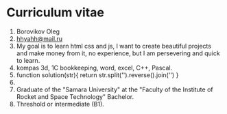 # Curriculum vitae #
1. Borovikov Oleg
2. hhyahh@mail.ru
3. My goal is to learn html css and js, I want to create beautiful projects and make money from it, no experience, but I am persevering and quick to learn.
4. kompas 3d, 1С bookkeeping, word, excel, C++, Pascal. 
5.    function solution(str){
      return str.split('').reverse().join('') }     
6.   
7. Graduate of the "Samara University" at the "Faculty of the Institute of Rocket and Space Technology" Bachelor.
8. Threshold or intermediate (B1). 
